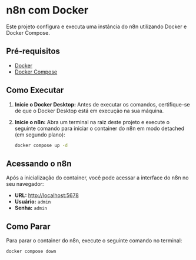# n8n com Docker

Este projeto configura e executa uma instância do n8n utilizando Docker e Docker Compose.

## Pré-requisitos

- [Docker](https://docs.docker.com/get-docker/)
- [Docker Compose](https://docs.docker.com/compose/install/)

## Como Executar

1.  **Inicie o Docker Desktop:** Antes de executar os comandos, certifique-se de que o Docker Desktop está em execução na sua máquina.

2.  **Inicie o n8n:** Abra um terminal na raiz deste projeto e execute o seguinte comando para iniciar o container do n8n em modo detached (em segundo plano):

    ```bash
    docker compose up -d
    ```

## Acessando o n8n

Após a inicialização do container, você pode acessar a interface do n8n no seu navegador:

- **URL:** [http://localhost:5678](http://localhost:5678)
- **Usuário:** `admin`
- **Senha:** `admin`

## Como Parar

Para parar o container do n8n, execute o seguinte comando no terminal:

```bash
docker compose down
```
